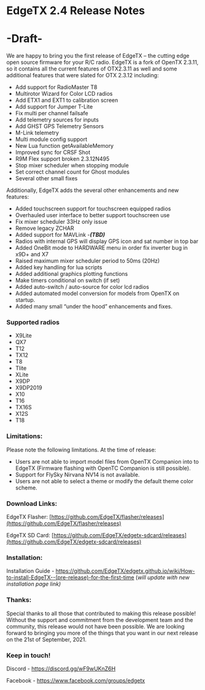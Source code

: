 # EdgeTX 2.4 Release Notes
# -Draft-

We are happy to bring you the first release of EdgeTX – the cutting edge open source firmware for your R/C radio. EdgeTX is a fork of OpenTX 2.3.11, so it contains all the current features of OTX2.3.11 as well and some additional features that were slated for OTX 2.3.12 including:
* Add support for RadioMaster T8
* Multirotor Wizard for Color LCD radios
* Add ETX1 and EXT1 to calibration screen
* Add support for Jumper T-Lite
* Fix multi per channel failsafe
* Add telemetry sources for inputs
* Add GHST GPS Telemetry Sensors
* M-Link telemetry
* Multi module config support
* New Lua function getAvailableMemory
* Improved sync for CRSF Shot
* R9M Flex support broken 2.3.12N495
* Stop mixer scheduler when stopping module
* Set correct channel count for Ghost modules
* Several other small fixes

Additionally, EdgeTX adds the several other enhancements and new features:
* Added touchscreen support for touchscreen equipped radios
* Overhauled user interface to better support touchscreen use
* Fix mixer scheduler 33Hz only issue
* Remove legacy ZCHAR
* Added support for MAVLink -**_(TBD)_**
* Radios with internal GPS will display GPS icon and sat number in top bar
* Added OneBit mode to HARDWARE menu in order fix inverter bug in x9D+ and X7
* Raised maximum mixer scheduler period to 50ms (20Hz)
* Added key handling for lua scripts
* Added additional graphics plotting functions
* Make timers conditional on switch (if set)
* Added auto-switch / auto-source for color lcd radios
* Added automated model conversion for models from OpenTX on startup.
* Added many small “under the hood” enhancements and fixes.

### Supported radios
* X9Lite
* QX7
* T12
* TX12
* T8
* Tlite
* XLite
* X9DP
* X9DP2019
* X10
* T16
* TX16S
* X12S
* T18

### Limitations:
Please note the following limitations. At the time of release:
* Users are not able to import model files from OpenTX Companion into to EdgeTX (Firmware flashing with OpenTC Companion is still possible).
* Support for FlySky Nirvana NV14 is not available.
* Users are not able to select a theme or modify the default theme color scheme.

### Download Links:
EdgeTX Flasher: [https://github.com/EdgeTX/flasher/releases](https://github.com/EdgeTX/flasher/releases)

EdgeTX SD Card: [https://github.com/EdgeTX/edgetx-sdcard/releases](https://github.com/EdgeTX/edgetx-sdcard/releases)

### Installation:

Installation Guide - https://github.com/EdgeTX/edgetx.github.io/wiki/How-to-install-EdgeTX--(pre-release)-for-the-first-time (_will update with new installation page link)_

### Thanks:
Special thanks to all those that contributed to making this release possible! Without the support and commitment from the development team and the community, this release would not have been possible.  We are looking forward to bringing you more of the things that you want in our next release on the 21st of September, 2021.

### Keep in touch!
Discord - https://discord.gg/wF9wUKnZ6H

Facebook - https://www.facebook.com/groups/edgetx
